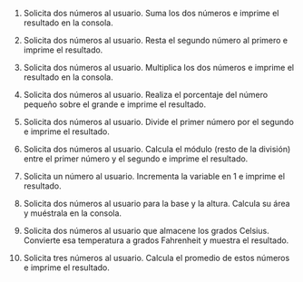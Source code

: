 1.	Solicita dos números al usuario. Suma los dos números e imprime el resultado en la consola.

2.	Solicita dos números al usuario. Resta el segundo número al primero e imprime el resultado.

3.	Solicita dos números al usuario. Multiplica los dos números e imprime el resultado en la consola.

4.	Solicita dos números al usuario. Realiza el porcentaje del número pequeño sobre el grande e imprime el resultado.


5.	Solicita dos números al usuario. Divide el primer número por el segundo e imprime el resultado.

6.	Solicita dos números al usuario. Calcula el módulo (resto de la división) entre el primer número y el segundo e imprime el resultado.

7.	Solicita un número al usuario. Incrementa la variable en 1 e imprime el resultado.

8.	Solicita dos números al usuario para la base y la altura. Calcula su área y muéstrala en la consola.

9.	Solicita dos números al usuario que almacene los grados Celsius. Convierte esa temperatura a grados Fahrenheit y muestra el resultado.

10.	Solicita tres números al usuario. Calcula el promedio de estos números e imprime el resultado.
